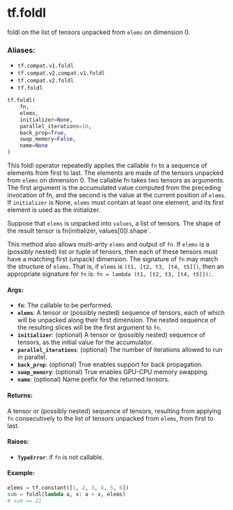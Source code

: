 <div itemscope itemtype="http://developers.google.com/ReferenceObject">
<meta itemprop="name" content="tf.foldl" />
<meta itemprop="path" content="Stable" />
</div>

# tf.foldl

foldl on the list of tensors unpacked from `elems` on dimension 0.

### Aliases:

* `tf.compat.v1.foldl`
* `tf.compat.v2.compat.v1.foldl`
* `tf.compat.v2.foldl`
* `tf.foldl`

``` python
tf.foldl(
    fn,
    elems,
    initializer=None,
    parallel_iterations=10,
    back_prop=True,
    swap_memory=False,
    name=None
)
```

<!-- Placeholder for "Used in" -->

This foldl operator repeatedly applies the callable `fn` to a sequence
of elements from first to last. The elements are made of the tensors
unpacked from `elems` on dimension 0. The callable fn takes two tensors as
arguments. The first argument is the accumulated value computed from the
preceding invocation of fn, and the second is the value at the current
position of `elems`. If `initializer` is None, `elems` must contain at least
one element, and its first element is used as the initializer.

Suppose that `elems` is unpacked into `values`, a list of tensors. The shape
of the result tensor is fn(initializer, values[0]).shape`.

This method also allows multi-arity `elems` and output of `fn`.  If `elems`
is a (possibly nested) list or tuple of tensors, then each of these tensors
must have a matching first (unpack) dimension.  The signature of `fn` may
match the structure of `elems`.  That is, if `elems` is
`(t1, [t2, t3, [t4, t5]])`, then an appropriate signature for `fn` is:
`fn = lambda (t1, [t2, t3, [t4, t5]]):`.

#### Args:


* <b>`fn`</b>: The callable to be performed.
* <b>`elems`</b>: A tensor or (possibly nested) sequence of tensors, each of which will
  be unpacked along their first dimension.  The nested sequence of the
  resulting slices will be the first argument to `fn`.
* <b>`initializer`</b>: (optional) A tensor or (possibly nested) sequence of tensors,
  as the initial value for the accumulator.
* <b>`parallel_iterations`</b>: (optional) The number of iterations allowed to run in
  parallel.
* <b>`back_prop`</b>: (optional) True enables support for back propagation.
* <b>`swap_memory`</b>: (optional) True enables GPU-CPU memory swapping.
* <b>`name`</b>: (optional) Name prefix for the returned tensors.


#### Returns:

A tensor or (possibly nested) sequence of tensors, resulting from applying
`fn` consecutively to the list of tensors unpacked from `elems`, from first
to last.



#### Raises:


* <b>`TypeError`</b>: if `fn` is not callable.


#### Example:

```python
elems = tf.constant([1, 2, 3, 4, 5, 6])
sum = foldl(lambda a, x: a + x, elems)
# sum == 21
```
